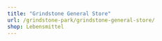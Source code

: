 ```yaml
---
title: "Grindstone General Store"
url: /grindstone-park/grindstone-general-store/
shop: Lebensmittel
---
```

